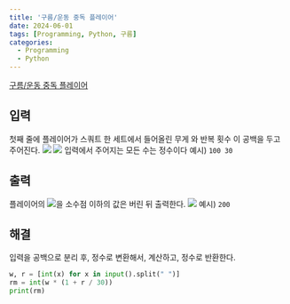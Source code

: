 ```yaml
---
title: '구름/운동 중독 플레이어'
date: 2024-06-01
tags: [Programming, Python, 구름]
categories:
  - Programming
  - Python
---
```


[구름/운동 중독 플레이어](https://level.goorm.io/exam/195683/%EC%9A%B4%EB%8F%99-%EC%A4%91%EB%8F%85-%ED%94%8C%EB%A0%88%EC%9D%B4%EC%96%B4/quiz/1)

## 입력

첫째 줄에 플레이어가 스쿼트 한 세트에서 들어올린 무게 와 반복 횟수 이 공백을 두고 주어진다.
![](https://edu.goorm.io/texconverter?eq=1%20%5Cleq%20W%20%5Cleq%201%5C%3E000%5C%3E000)
![](https://edu.goorm.io/texconverter?eq=1%20%5Cleq%20R%20%5Cleq%20100)
입력에서 주어지는 모든 수는 정수이다
예시) `100 30`

## 출력

플레이어의 ![](https://edu.goorm.io/texconverter?eq=1%5Ctext%7BRM%7D)을 소수점 이하의 값은 버린 뒤 출력한다.
![](<https://edu.goorm.io/texconverter?eq=1%5Ctext%7BRM%7D%20%3D%20W%20%5Ctimes%20%5Cleft(1%20%2B%20%20%5Cfrac%7BR%7D%7B30%7D%20%5Cright)>)
예시) `200`

## 해결

입력을 공백으로 분리 후, 정수로 변환해서, 계산하고, 정수로 반환한다.

```python
w, r = [int(x) for x in input().split(" ")]
rm = int(w * (1 + r / 30))
print(rm)
```
